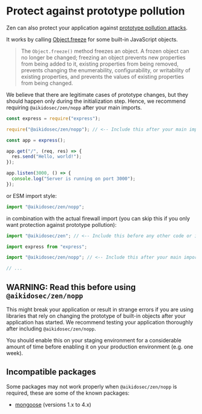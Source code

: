 # Protect against prototype pollution

Zen can also protect your application against [prototype pollution attacks](https://www.aikido.dev/blog/prevent-prototype-pollution).

It works by calling [Object.freeze](https://developer.mozilla.org/en-US/docs/Web/JavaScript/Reference/Global_Objects/Object/freeze) for some built-in JavaScript objects.

> The `Object.freeze()` method freezes an object. A frozen object can no longer be changed; freezing an object prevents new properties from being added to it, existing properties from being removed, prevents changing the enumerability, configurability, or writability of existing properties, and prevents the values of existing properties from being changed.

We believe that there are legitimate cases of prototype changes, but they should happen only during the initialization step. Hence, we recommend requiring `@aikidosec/zen/nopp` after your main imports.

```js
const express = require("express");

require("@aikidosec/zen/nopp"); // <-- Include this after your main imports

const app = express();

app.get("/", (req, res) => {
  res.send("Hello, world!");
});

app.listen(3000, () => {
  console.log("Server is running on port 3000");
});
```

or ESM import style:

```js
import "@aikidosec/zen/nopp";
```

in combination with the actual firewall import (you can skip this if you only want protection against prototype pollution):

```js
import "@aikidosec/zen"; // <-- Include this before any other code or imports

import express from "express";

import "@aikidosec/zen/nopp"; // <-- Include this after your main imports

// ...
```

## WARNING: Read this before using `@aikidosec/zen/nopp`

This might break your application or result in strange errors if you are using libraries that rely on changing the prototype of built-in objects after your application has started. We recommend testing your application thoroughly after including `@aikidosec/zen/nopp`.

You should enable this on your staging environment for a considerable amount of time before enabling it on your production environment (e.g. one week).

## Incompatible packages

Some packages may not work properly when `@aikidosec/zen/nopp` is required, these are some of the known packages:

- [mongoose](https://www.npmjs.com/package/mongoose) (versions 1.x to 4.x)

